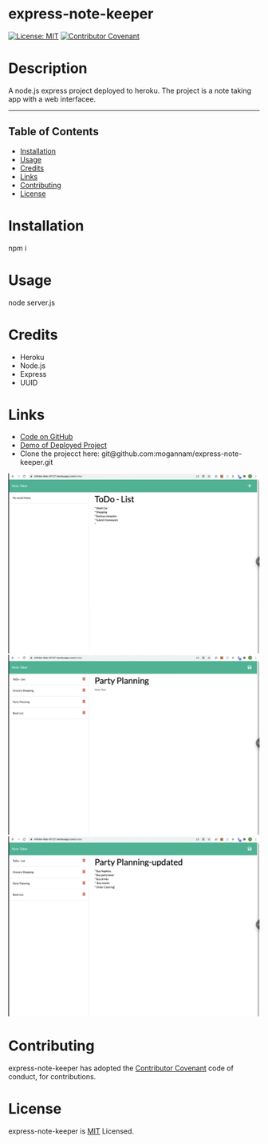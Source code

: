 # express-note-keeper 
[![License: MIT](https://img.shields.io/badge/License-MIT-yellow.svg)](https://opensource.org/licenses/MIT)
[![Contributor Covenant](https://img.shields.io/badge/Contributor%20Covenant-2.1-4baaaa.svg)](code_of_conduct.md) 
# Description 

 A node.js express project deployed to heroku. The project is a note taking app with a web interfacee. 

 <hr>

 ## Table of Contents 

  * [Installation](#installation)
  * [Usage](#usage)
  * [Credits](#credits)
  * [Links](#links)
  * [Contributing](#contributing)
  * [License](#license) 
# Installation 
 npm i  
# Usage 
 node server.js 
 # Credits 
 * Heroku 
 * Node.js 
 * Express 
 * UUID  

# Links
 <ul><li><a href="https://github.com/mogannam/express-note-keeper.git">Code on GitHub</a> </li>
  <li><a href="https://infinite-falls-91127.herokuapp.com/notes">Demo of Deployed Project</a></li>
  <li>Clone the projecct here: git@github.com:mogannam/express-note-keeper.git </li></ul> 

<img src="notekeeper-mockup01.png" >
<img src="notekeeper-mockup03.png" >
<img src="notekeeper-mockup04.png" >
 
  
# Contributing 
 express-note-keeper has adopted the [Contributor Covenant](https://img.shields.io/badge/Contributor%20Covenant-2.1-4baaaa.svg) code of conduct, for contributions. 

 # License 
 express-note-keeper is [MIT](https://opensource.org/licenses/MIT) Licensed. 

